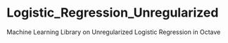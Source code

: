 # Logistic_Regression_Unregularized
Machine Learning Library on Unregularized Logistic Regression in Octave
